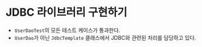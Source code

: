 # JDBC 라이브러리 구현하기
- `UserDaoTest`의 모든 테스트 케이스가 통과한다.
- `UserDao`가 아닌 `JdbcTemplate` 클래스에서 JDBC와 관련된 처리를 담당하고 있다.
